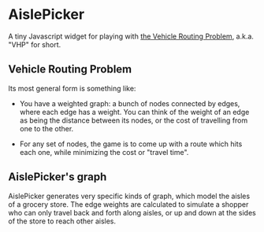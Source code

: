 # AislePicker

A tiny Javascript widget for playing with
[the Vehicle Routing Problem](https://en.wikipedia.org/wiki/Vehicle_routing_problem),
a.k.a. "VHP" for short.


## Vehicle Routing Problem

Its most general form is something like:

* You have a weighted graph: a bunch of nodes connected by edges, where each edge has a weight.
You can think of the weight of an edge as being the distance between
its nodes, or the cost of travelling from one to the other.

* For any set of nodes, the game is to come up with a route which hits
each one, while minimizing the cost or "travel time".


## AislePicker's graph

AislePicker generates very specific kinds of graph,
which model the aisles of a grocery store.
The edge weights are calculated to simulate a shopper who can
only travel back and forth along aisles, or up and down at the
sides of the store to reach other aisles.

